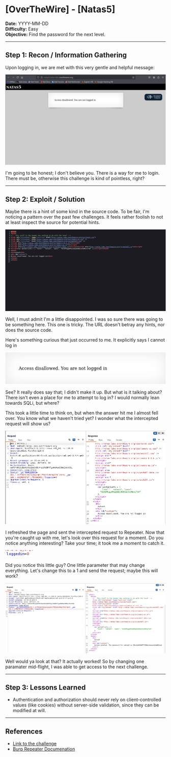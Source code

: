 # [OverTheWire] - [Natas5]

**Date:** YYYY-MM-DD  
**Difficulty:** Easy  
**Objective:** Find the password for the next level.

---

## Step 1: Recon / Information Gathering
Upon logging in, we are met with this very gentle and helpful message:

![Screenshot of challenge text](/Assets/Natas5.png)

I'm going to be honest; I don't believe you. There is a way for me to login. There must be, otherwise this challenge is kind of pointless, right?

---

## Step 2: Exploit / Solution

Maybe there is a hint of some kind in the source code. To be fair, I'm noticing a pattern over the past few challenges. It feels rather foolish to not at least inspect the source for potential hints.

![Screenshot of source code](/Assets/Natas5_source.png)

Well, I must admit I'm a little disappointed. I was so sure there was going to be something here. This one is tricky. The URL doesn't betray any hints, nor does the source code. 

Here's something curious that just occurred to me. It explicitly says I cannot log in

![Screenshot of challenge error](/Assets/Natas5_error.png)

See? It really does say that; I didn't make it up. But what is it talking about? There isn't even a place for me to attempt to log in? I would normally lean towards SQLi, but where? 

This took a little time to think on, but when the answer hit me I almost fell over. You know what we haven't tried yet? I wonder what the intercepted request will show us?

![Screenshot of burp request](/Assets/Natas5_burp.png)

I refreshed the page and sent the intercepted request to Repeater. Now that you're caught up with me, let's look over this request for a moment. Do you notice anything interesting? Take your time; it took me a moment to catch it.

![Screenshot of burp request](/Assets/Natas5_not_logged_in.png)

Did you notice this little guy? One little parameter that may change everything. Let's change this to a 1 and send the request; maybe this will work?

![Screenshot of burp request](/Assets/Natas5_logged_in.png)

Well would ya look at that? It actually worked! So by changing one paramater mid-flight, I was able to get access to the next challenge.

---

## Step 3: Lessons Learned
- Authentication and authorization should never rely on client-controlled values (like cookies) without server-side validation, since they can be modified at will.  

---

## References
- [Link to the challenge](http://natas5.natas.labs.overthewire.org/)  
- [Burp Repeater Documenation](https://portswigger.net/burp/documentation/desktop/tools/repeater)